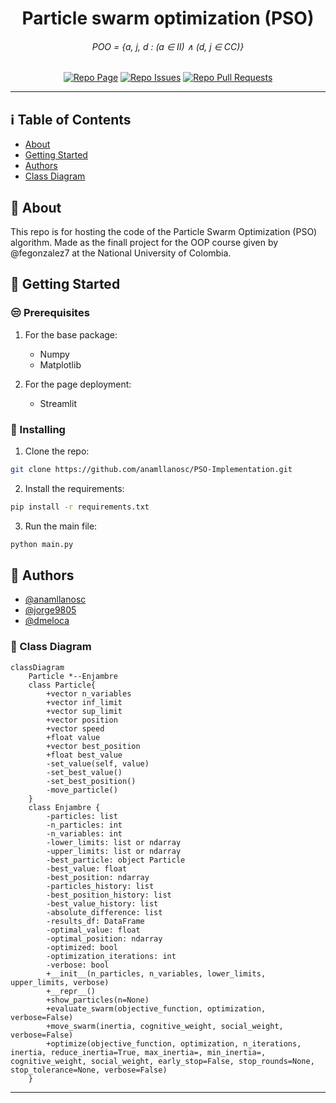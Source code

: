 <h1 align="center">Particle swarm optimization (PSO)</h1>
<div align="center">
    
###### POO = {a, j, d : (a $\in$ II) $\land$ (d, j $\in$ CC)}
[![Repo Page](https://img.shields.io/badge/GitHub-Page-blue?style=plastic&logo=github)](https://anamllanosc.github.io/PSO-Implementation/)
[![Repo Issues](https://img.shields.io/github/issues/anamllanosc/PSO-Implementation?style=plastic)](https://github.com/anamllanosc/PSO-Implementation/issues)
[![Repo Pull Requests](https://img.shields.io/github/issues-pr/anamllanosc/PSO-Implementation?style=plastic)](https://github.com/anamllanosc/PSO-Implementation/pulls)
</div>

----
## ℹ️ Table of Contents

- [About](#about)
- [Getting Started](#getting_started)
- [Authors](#authors)
- [Class Diagram](#diagram)

## 📂 About <a name = "about"></a>
This repo is for hosting the code of the Particle Swarm Optimization (PSO) algorithm. 
Made as the finall project for the OOP course given by @fegonzalez7 at the 
National University of Colombia.

## 👾 Getting Started <a name = "getting_started"></a>

### 😒 Prerequisites 
1. For the base package:
    - Numpy
    - Matplotlib

2. For the page deployment:
    - Streamlit

### 🎩 Installing 
1. Clone the repo:
```bash
git clone https://github.com/anamllanosc/PSO-Implementation.git
```
2. Install the requirements:
```bash
pip install -r requirements.txt
```
3. Run the main file:
```bash
python main.py
```

## 🤵 Authors <a name = "authors"></a>

- [@anamllanosc](https://github.com/anamllanosc)
- [@jorge9805](https://github.com/jorge9805)
- [@dmeloca](https://github.com/dmeloca)

### 📰 Class Diagram <a name="diagram"></a>
```mermaid
classDiagram
    Particle *--Enjambre
    class Particle{
        +vector n_variables
        +vector inf_limit
        +vector sup_limit
        +vector position
        +vector speed
        +float value
        +vector best_position
        +float best_value
        -set_value(self, value)
        -set_best_value()
        -set_best_position()
        -move_particle()
    }
    class Enjambre {
        -particles: list
        -n_particles: int
        -n_variables: int
        -lower_limits: list or ndarray
        -upper_limits: list or ndarray
        -best_particle: object Particle
        -best_value: float
        -best_position: ndarray
        -particles_history: list
        -best_position_history: list
        -best_value_history: list
        -absolute_difference: list
        -results_df: DataFrame
        -optimal_value: float
        -optimal_position: ndarray
        -optimized: bool
        -optimization_iterations: int
        -verbose: bool
        +__init__(n_particles, n_variables, lower_limits, upper_limits, verbose)
        +__repr__()
        +show_particles(n=None)
        +evaluate_swarm(objective_function, optimization, verbose=False)
        +move_swarm(inertia, cognitive_weight, social_weight, verbose=False)
        +optimize(objective_function, optimization, n_iterations, inertia, reduce_inertia=True, max_inertia=, min_inertia=, cognitive_weight, social_weight, early_stop=False, stop_rounds=None, stop_tolerance=None, verbose=False)
    }

```
--------
